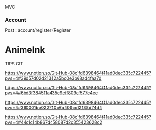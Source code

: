 MVC

### Account

Post : account/register (Register








# AnimeInk

TIPS GIT

https://www.notion.so/Git-Hub-08c1fd6398464f41ad0dec335c722445?pvs=4#39d57d02d21342a5bc0e3b68ad4faa7d

https://www.notion.so/Git-Hub-08c1fd6398464f41ad0dec335c722445?pvs=4#6bd3f384511a435c9eff809ef577c4ee

https://www.notion.so/Git-Hub-08c1fd6398464f41ad0dec335c722445?pvs=4#360001be022740c6a499cd12188d74d4

https://www.notion.so/Git-Hub-08c1fd6398464f41ad0dec335c722445?pvs=4#44c1c14b867d458087d2c355423628c2
